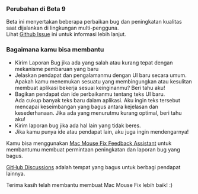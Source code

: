 ### Perubahan di Beta 9

Beta ini menyertakan beberapa perbaikan bug dan peningkatan kualitas saat dijalankan di lingkungan multi-pengguna. \
Lihat [Github Issue](https://github.com/noah-nuebling/mac-mouse-fix/issues/93) ini untuk informasi lebih lanjut.

### Bagaimana kamu bisa membantu

- Kirim Laporan Bug jika ada yang salah atau kurang tepat dengan mekanisme pembaruan yang baru
- Jelaskan pendapat dan pengalamanmu dengan UI baru secara umum. Apakah kamu menemukan sesuatu yang membingungkan atau kesulitan membuat aplikasi bekerja sesuai keinginanmu? Beri tahu aku!
- Bagikan pendapat dan ide perbaikanmu tentang teks UI baru.\
   Ada cukup banyak teks baru dalam aplikasi. Aku ingin teks tersebut mencapai keseimbangan yang bagus antara kejelasan dan kesederhanaan. Jika ada yang menurutmu kurang optimal, beri tahu aku!
- Kirim laporan bug jika ada hal lain yang tidak beres.
- Jika kamu punya ide atau pendapat lain, aku juga ingin mendengarnya!

Kamu bisa menggunakan [Mac Mouse Fix Feedback Assistant](https://github.com/noah-nuebling/mac-mouse-fix/issues/new/choose) untuk membantumu membuat permintaan peningkatan dan laporan bug yang bagus.

[GitHub Discussions](https://github.com/noah-nuebling/mac-mouse-fix/discussions/82) adalah tempat yang bagus untuk berbagi pendapat lainnya.

Terima kasih telah membantu membuat Mac Mouse Fix lebih baik! :)